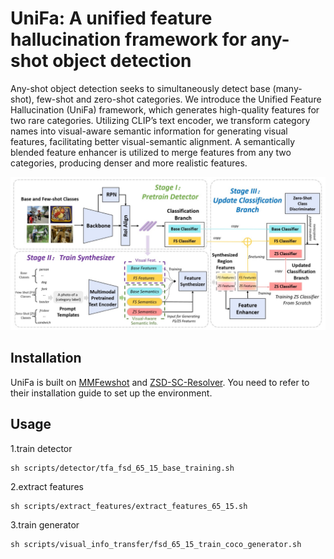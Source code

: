 # UniFa: A unified feature hallucination framework for any-shot object detection

Any-shot object detection seeks to simultaneously detect base (many-shot), few-shot and zero-shot categories. We introduce the Unified Feature Hallucination (UniFa) framework, which generates high-quality features for two rare categories. Utilizing CLIP’s text encoder, we transform category names into visual-aware semantic information for generating visual features, facilitating better visual-semantic alignment. A semantically blended feature enhancer is utilized to merge features from any two categories, producing denser and more realistic features. 

![UniFa](figs/method.jpg)

## Installation
UniFa is built on [MMFewshot](https://github.com/open-mmlab/mmfewshot/tree/main) and [ZSD-SC-Resolver](https://github.com/sandipan211/ZSD-SC-Resolver). You need to refer to their installation guide to set up the environment.

## Usage
1.train detector
```
sh scripts/detector/tfa_fsd_65_15_base_training.sh
```

2.extract features
```
sh scripts/extract_features/extract_features_65_15.sh
```

3.train generator
```
sh scripts/visual_info_transfer/fsd_65_15_train_coco_generator.sh
```

